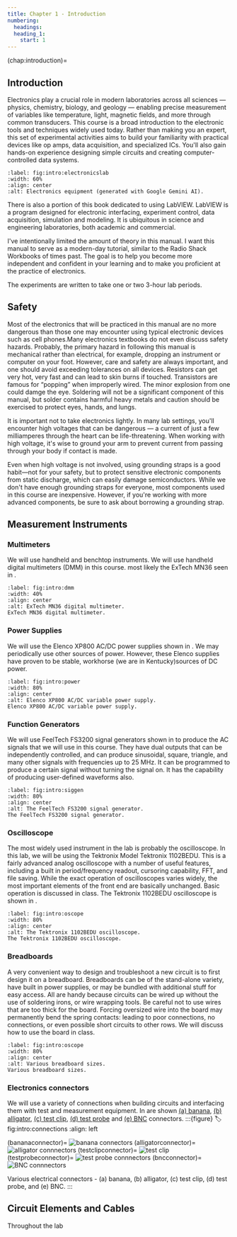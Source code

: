 ```yaml
---
title: Chapter 1 - Introduction
numbering:
  headings:
  heading_1:
    start: 1
---
```

(chap:introduction)=
## Introduction
Electronics play a crucial role in modern laboratories across all sciences — physics, chemistry, biology, and geology — enabling precise measurement of variables like temperature, light, magnetic fields, and more through common transducers. This course is a broad introduction to the electronic tools and techniques widely used today. Rather than making you an expert, this set of experimental activities aims to build your familiarity with practical devices like op amps, data acquisition, and specialized ICs. You'll also gain hands-on experience designing simple circuits and creating computer-controlled data systems. 
```{figure} ../figures/ch1_introduction/electronicsLabAI.png
:label: fig:intro:electronicslab
:width: 60%
:align: center
:alt: Electronics equipment (generated with Google Gemini AI).
```
There is also a portion of this book dedicated to using LabVIEW. LabVIEW is a program designed for electronic interfacing, experiment control, data acquisition, simulation and modeling. It is ubiquitous in science and engineering laboratories, both academic and commercial.

I've intentionally limited the amount of theory in this manual. I want this manual to serve as a modern-day tutorial, similar to the Radio Shack Workbooks of times past. The goal is to help you become more independent and confident in your learning and to make you proficient at the practice of electronics.

The experiments are written to take one or two 3-hour lab periods.

## Safety
Most of the electronics that will be practiced in this manual are no more dangerous than those one may encounter using typical electronic
devices such as cell phones.Many electronics textbooks do not even discuss safety hazards. Probably, the primary hazard in following this manual is mechanical rather than electrical, for example, dropping an instrument or computer on your foot. However, care and safety are always important, and one should avoid exceeding tolerances on all devices. Resistors can get very hot, very fast and can lead to skin burns if touched. Transistors are famous for “popping” when improperly wired. The minor explosion from one could damge the eye. Soldering will not be a significant component of this manual, but solder contains harmful heavy metals and caution should be exercised to protect eyes, hands, and lungs.

It is important not to take electronics lightly. In many lab settings, you'll encounter high voltages that can be dangerous — a current of just a few milliamperes through the heart can be life-threatening. When working with high voltage, it's wise to ground your arm to prevent current from passing through your body if contact is made.

Even when high voltage is not involved, using grounding straps is a good habit—not for your safety, but to protect sensitive electronic components from static discharge, which can easily damage semiconductors. While we don't have enough grounding straps for everyone, most components used in this course are inexpensive. However, if you're working with more advanced components, be sure to ask about borrowing a grounding strap.

## Measurement Instruments

### Multimeters
We will use handheld and benchtop instruments. We will use handheld digital multimeters (DMM) in this course. most likely the ExTech MN36 seen in [](#fig:intro:dmm). 
```{figure} ../figures/ch1_introduction/ExtechMN36.jpg
:label: fig:intro:dmm
:width: 40%
:align: center
:alt: ExTech MN36 digital multimeter.
ExTech MN36 digital multimeter.
```
### Power Supplies
We will use the Elenco XP800 AC/DC power supplies shown in [](#fig:intro:power). We may periodically use other sources of power. However, these Elenco supplies have proven to be stable, workhorse (we are in Kentucky)sources of DC power. 
```{figure} ../figures/ch1_introduction/ElencoPS.jpg
:label: fig:intro:power
:width: 80%
:align: center
:alt: Elenco XP800 AC/DC variable power supply.
Elenco XP800 AC/DC variable power supply.
```
### Function Generators
We will use FeelTech FS3200 signal generators shown in [](#fig:intro:siggen) to produce the AC signals that we will use in this course. They have dual outputs that can be independently controlled, and can produce sinusoidal, square, triangle, and many other signals with frequencies up to 25 MHz. It can be programmed to produce a certain signal without turning the signal on. It has the capability of producing user-defined waveforms also.
```{figure} ../figures/ch3_oscopes/FeelTech.jpg
:label: fig:intro:siggen
:width: 80%
:align: center
:alt: The FeelTech FS3200 signal generator.
The FeelTech FS3200 signal generator.
```
### Oscilloscope
The most widely used instrument in the lab is probably the oscilloscope. In this lab, we will be using the Tektronix Model Tektronix 1102BEDU. This is a fairly advanced analog oscilloscope with a number of useful features, including a built in period/frequency readout, cursoring capability, FFT, and file saving. While the exact operation of oscilloscopes varies widely, the most important elements of
the front end are basically unchanged. Basic operation is discussed in class.
The Tektronix 1102BEDU oscilloscope is shown in [](#fig:intro:oscope).
```{figure} ../figures/ch3_oscopes/Tektronix.jpg
:label: fig:intro:oscope
:width: 80%
:align: center
:alt: The Tektronix 1102BEDU oscilloscope.
The Tektronix 1102BEDU oscilloscope.
```

### Breadboards
A very convenient way to design and troubleshoot a new circuit is to first design it on a breadboard. Breadboards can be of the stand-alone variety, have built in power supplies, or may be bundled with additional stuff for easy access. All are handy because circuits can be wired up without the use of soldering irons, or wire wrapping tools. Be careful not to use wires that are too
thick for the board. Forcing oversized wire into the board may permanently bend the spring contacts: leading to poor connections, no connections, or even possible short circuits to other rows. We will discuss how to use the board in class.
```{figure} ../figures/ch1_introduction/Breadboard-Sizes.png
:label: fig:intro:oscope
:width: 80%
:align: center
:alt: Various breadboard sizes.
Various breadboard sizes.
```

### Electronics connectors
We will use a variety of connections when building circuits and interfacing them with test and measurement equipment. In [](#fig:intro:connections) are shown [(a) banana](#bananaconnector), [(b) alligator](#alligatorconnector), [(c) test clip](#testclipconnector), [(d) test probe](#testprobeconnector) and [(e) BNC](#bncconnector) connectors.
:::{figure}
:label: fig:intro:connections
:align: left

(bananaconnector)=
![banana connectors](../figures/ch1_introduction/banana.jpg)
(alligatorconnector)=
![alligator connnectors](../figures/ch1_introduction/alligator.jpg)
(testclipconnector)=
![test clip](../figures/ch1_introduction/testclip.jpg)
(testprobeconnector)=
![test probe connnectors](../figures/ch1_introduction/probe.jpg)
(bncconnector)=
![BNC connnectors](../figures/ch1_introduction/BNC.jpg)

Various electrical connectors - (a) banana, (b) alligator, (c) test clip, (d) test probe, and (e) BNC.
:::
## Circuit Elements and Cables
Throughout the lab